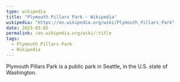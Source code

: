 ```yaml
---
type: wikipedia
title: "Plymouth Pillars Park - Wikipedia"
wikipedia: "https://en.wikipedia.org/wiki/Plymouth_Pillars_Park"
date: 2023-03-05
permalink: /en.wikipedia.org/wiki/:title
tags:
  - Plymouth Pillars Park
  - Wikipedia
---
```

Plymouth Pillars Park is a public park in Seattle, in the U.S. state of Washington.